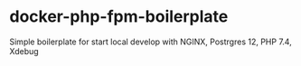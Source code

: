 # docker-php-fpm-boilerplate
Simple boilerplate for start local develop with NGINX, Postrgres 12, PHP 7.4, Xdebug
